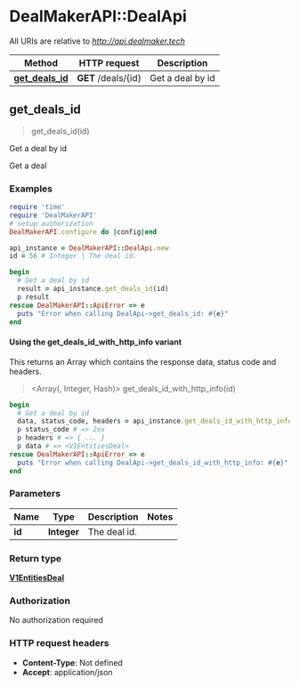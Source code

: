 # DealMakerAPI::DealApi

All URIs are relative to *http://api.dealmaker.tech*

| Method | HTTP request | Description |
| ------ | ------------ | ----------- |
| [**get_deals_id**](DealApi.md#get_deals_id) | **GET** /deals/{id} | Get a deal by id |


## get_deals_id

> <V1EntitiesDeal> get_deals_id(id)

Get a deal by id

Get a deal

### Examples

```ruby
require 'time'
require 'DealMakerAPI'
# setup authorization
DealMakerAPI.configure do |config|end

api_instance = DealMakerAPI::DealApi.new
id = 56 # Integer | The deal id.

begin
  # Get a deal by id
  result = api_instance.get_deals_id(id)
  p result
rescue DealMakerAPI::ApiError => e
  puts "Error when calling DealApi->get_deals_id: #{e}"
end
```

#### Using the get_deals_id_with_http_info variant

This returns an Array which contains the response data, status code and headers.

> <Array(<V1EntitiesDeal>, Integer, Hash)> get_deals_id_with_http_info(id)

```ruby
begin
  # Get a deal by id
  data, status_code, headers = api_instance.get_deals_id_with_http_info(id)
  p status_code # => 2xx
  p headers # => { ... }
  p data # => <V1EntitiesDeal>
rescue DealMakerAPI::ApiError => e
  puts "Error when calling DealApi->get_deals_id_with_http_info: #{e}"
end
```

### Parameters

| Name | Type | Description | Notes |
| ---- | ---- | ----------- | ----- |
| **id** | **Integer** | The deal id. |  |

### Return type

[**V1EntitiesDeal**](V1EntitiesDeal.md)

### Authorization

No authorization required

### HTTP request headers

- **Content-Type**: Not defined
- **Accept**: application/json

